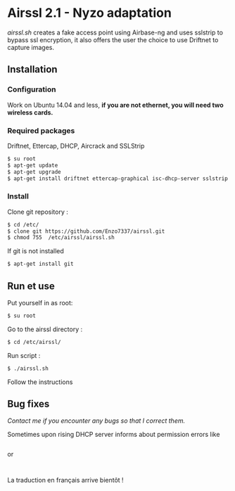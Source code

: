 # Airssl 2.1 - Nyzo adaptation
*airssl.sh* creates a fake access point using Airbase-ng and uses sslstrip to bypass ssl encryption, it also offers the user the choice to use Driftnet to capture images. 
## Installation
### Configuration
Work on Ubuntu 14.04 and less, **if you are not ethernet, you will need two wireless cards.**
### Required packages
Driftnet, Ettercap, DHCP, Aircrack and SSLStrip
```sh
$ su root
$ apt-get update
$ apt-get upgrade
$ apt-get install driftnet ettercap-graphical isc-dhcp-server sslstrip aircrack-ng
```
### Install
Clone git repository :
```sh
$ cd /etc/
$ clone git https://github.com/Enzo7337/airssl.git
$ chmod 755  /etc/airssl/airssl.sh
```
If git is not installed
```sh
$ apt-get install git
```
## Run et use
Put yourself in as root:
```sh
$ su root
```
Go to the airssl directory :
```sh
$ cd /etc/airssl/
```
Run script :
```sh
$ ./airssl.sh
```
Follow the instructions
## Bug fixes
*Contact me if you encounter any bugs so that I correct them.*

Sometimes upon rising DHCP server informs about permission errors like
```sh

```
or
```sh

```

```sh

```


La traduction en français arrive bientôt !

